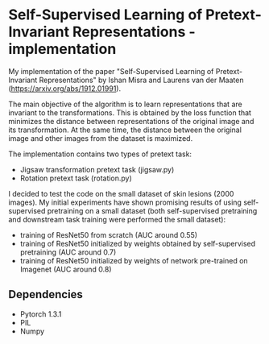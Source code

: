 # Self-Supervised Learning of Pretext-Invariant Representations - implementation

My implementation of the paper "Self-Supervised Learning of Pretext-Invariant Representations" by Ishan Misra and Laurens van der Maaten (https://arxiv.org/abs/1912.01991).

The main objective of the algorithm is to learn representations that are invariant to the transformations. This is obtained by the loss function that minimizes the distance between representations of the original image and its transformation. At the same time, the distance between the original image and other images from the dataset is maximized.

The implementation contains two types of pretext task:
 - Jigsaw transformation pretext task (jigsaw.py)
 - Rotation pretext task (rotation.py)

I decided to test the code on the small dataset of skin lesions (2000 images). My initial experiments have shown promising results of using self-supervised pretraining on a small dataset (both self-supervised pretraining and downstream task training were performed the small dataset):
- training of ResNet50 from scratch (AUC around 0.55)
- training of ResNet50 initialized by weights obtained by self-supervised pretraining (AUC around 0.7)
- training of ResNet50 initialized by weights of network pre-trained on Imagenet (AUC around 0.8)


## Dependencies
- Pytorch 1.3.1
- PIL
- Numpy 


